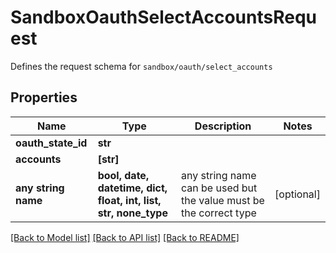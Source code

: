 # SandboxOauthSelectAccountsRequest

Defines the request schema for `sandbox/oauth/select_accounts`

## Properties
Name | Type | Description | Notes
------------ | ------------- | ------------- | -------------
**oauth_state_id** | **str** |  | 
**accounts** | **[str]** |  | 
**any string name** | **bool, date, datetime, dict, float, int, list, str, none_type** | any string name can be used but the value must be the correct type | [optional]

[[Back to Model list]](../README.md#documentation-for-models) [[Back to API list]](../README.md#documentation-for-api-endpoints) [[Back to README]](../README.md)



